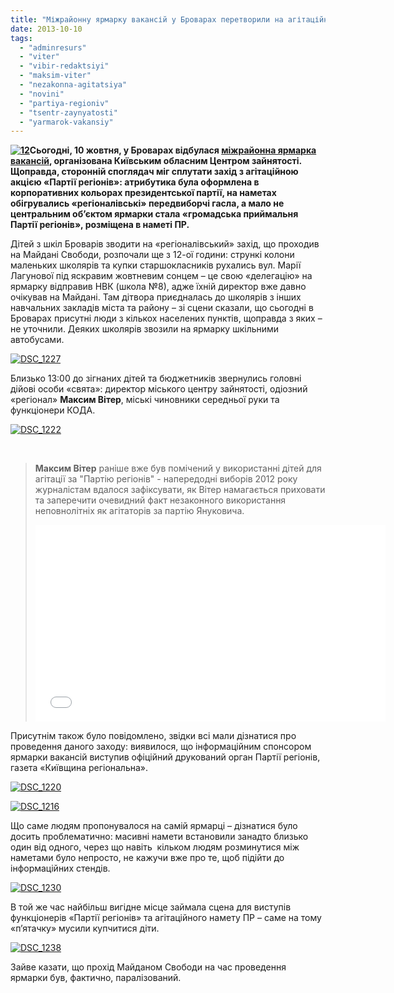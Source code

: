 ```yaml
---
title: "Міжрайонну ярмарку вакансій у Броварах перетворили на агітаційний захід Партії регіонів"
date: 2013-10-10
tags: 
  - "adminresurs"
  - "viter"
  - "vibir-redaktsiyi"
  - "maksim-viter"
  - "nezakonna-agitatsiya"
  - "novini"
  - "partiya-regioniv"
  - "tsentr-zaynyatosti"
  - "yarmarok-vakansiy"
---
```


**[![12](https://mpz.brovary.org/wp-content/uploads/2013/10/12.jpg)](https://mpz.brovary.org/wp-content/uploads/2013/10/12.jpg)Сьогодні, 10 жовтня, у Броварах відбулася [міжрайонна ярмарка вакансій](https://mpz.brovary.org/10-zhovtnya-u-tsentri-brovariv-vidbudetsya-mizhnarodniy-yarmarok-vakansiy-ta-profesiy/), організована Київським обласним Центром зайнятості. Щоправда, сторонній споглядач міг сплутати захід з агітаційною акцією «Партії регіонів»: атрибутика була оформлена в корпоративних кольорах президентської партії, на наметах обігрувались «регіоналівські» передвиборчі гасла, а мало не центральним об’єктом ярмарки стала «громадська приймальня Партії регіонів», розміщена в наметі ПР.**

Дітей з шкіл Броварів зводити на «регіоналівський» захід, що проходив на Майдані Свободи, розпочали ще з 12-ої години: стрункі колони маленьких школярів та купки старшокласників рухались вул. Марії Лагунової під яскравим жовтневим сонцем – це свою «делегацію» на ярмарку відправив НВК (школа №8), адже їхній директор вже давно очікував на Майдані. Там дітвора приєдналась до школярів з інших навчальних закладів міста та району – зі сцени сказали, що сьогодні в Броварах присутні люди з кількох населених пунктів, щоправда з яких – не уточнили. Деяких школярів звозили на ярмарку шкільними автобусами.

[![DSC_1227](https://mpz.brovary.org/wp-content/uploads/2013/10/DSC_1227.jpg)](https://mpz.brovary.org/wp-content/uploads/2013/10/DSC_1227.jpg)

Близько 13:00 до зігнаних дітей та бюджетників звернулись головні дійові особи «свята»: директор міського центру зайнятості, одіозний «регіонал» **Максим Вітер**, міські чиновники середньої руки та функціонери КОДА.

[![DSC_1222](https://mpz.brovary.org/wp-content/uploads/2013/10/DSC_1222.jpg)](https://mpz.brovary.org/wp-content/uploads/2013/10/DSC_1222.jpg)

 

> **Максим Вітер** раніше вже був помічений у використанні дітей для агітації за "Партію регіонів" - напередодні виборів 2012 року журналістам вдалося зафіксувати, як Вітер намагається приховати та заперечити очевидний факт незаконного використання неповнолітніх як агітаторів за партію Януковича.
> 
> <iframe src="//www.youtube.com/embed/BB18GQzuTVQ" height="315" width="560" allowfullscreen frameborder="0"></iframe>

Присутнім також було повідомлено, звідки всі мали дізнатися про проведення даного заходу: виявилося, що інформаційним спонсором ярмарки вакансій виступив офіційний друкований орган Партії регіонів, газета «Київщина регіональна».

[![DSC_1220](https://mpz.brovary.org/wp-content/uploads/2013/10/DSC_1220.jpg)](https://mpz.brovary.org/wp-content/uploads/2013/10/DSC_1220.jpg)

[![DSC_1216](https://mpz.brovary.org/wp-content/uploads/2013/10/DSC_1216.jpg)](https://mpz.brovary.org/wp-content/uploads/2013/10/DSC_1216.jpg)

Що саме людям пропонувалося на самій ярмарці – дізнатися було досить проблематично: масивні намети встановили занадто близько один від одного, через що навіть  кільком людям розминутися між наметами було непросто, не кажучи вже про те, щоб підійти до інформаційних стендів.

[![DSC_1230](https://mpz.brovary.org/wp-content/uploads/2013/10/DSC_1230.jpg)](https://mpz.brovary.org/wp-content/uploads/2013/10/DSC_1230.jpg)

В той же час найбільш вигідне місце займала сцена для виступів функціонерів «Партії регіонів» та агітаційного намету ПР – саме на тому «п’ятачку» мусили купчитися діти.

[![DSC_1238](https://mpz.brovary.org/wp-content/uploads/2013/10/DSC_1238.jpg)](https://mpz.brovary.org/wp-content/uploads/2013/10/DSC_1238.jpg)

Зайве казати, що прохід Майданом Свободи на час проведення ярмарки був, фактично, паралізований.
